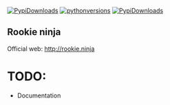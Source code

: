 
[![PypiDownloads](https://img.shields.io/pypi/dm/rookieninja.svg)](https://pypi.python.org/pypi/rookieninja)
[![pythonversions](https://img.shields.io/pypi/pyversions/rookieninja.svg)](https://pypi.python.org/pypi/rookieninja)
[![PypiDownloads](https://img.shields.io/pypi/l/rookieninja.svg)](http://www.gnu.org/licenses/gpl-3.0.txt)

## Rookie ninja
Official web: http://rookie.ninja

# TODO:
- Documentation
